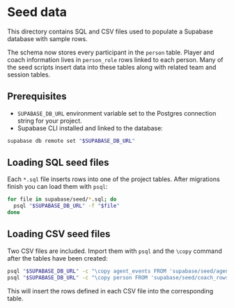 # Seed data

This directory contains SQL and CSV files used to populate a Supabase database with sample rows.

The schema now stores every participant in the `person` table. Player and coach information lives in `person_role` rows linked to each person. Many of the seed scripts insert data into these tables along with related team and session tables.

## Prerequisites

- `SUPABASE_DB_URL` environment variable set to the Postgres connection string for your project.
- Supabase CLI installed and linked to the database:

```bash
supabase db remote set "$SUPABASE_DB_URL"
```

## Loading SQL seed files

Each `*.sql` file inserts rows into one of the project tables. After migrations finish you can load them with `psql`:

```bash
for file in supabase/seed/*.sql; do
  psql "$SUPABASE_DB_URL" -f "$file"
done
```
<!-- update readme files for actor/person structure -->

## Loading CSV seed files

Two CSV files are included. Import them with `psql` and the `\copy` command after the tables have been created:

```bash
psql "$SUPABASE_DB_URL" -c "\copy agent_events FROM 'supabase/seed/agent_events_rows.csv' CSV HEADER"
psql "$SUPABASE_DB_URL" -c "\copy person FROM 'supabase/seed/coach_rows.csv' CSV HEADER"
```

This will insert the rows defined in each CSV file into the corresponding table.
